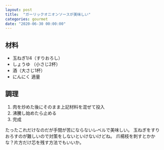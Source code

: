```yaml
---
layout: post
title:  "ガーリックオニオンソースが美味しい"
categories: gourmet
date: "2020-06-30 00:00:00"
---
```


## 材料
- 玉ねぎ1/4（すりおろし）
- しょうゆ （小さじ2杯）
- 酒（大さじ1杯）
- にんにく 適量

## 調理
1. 肉を炒めた後にそのまま上記材料を混ぜて投入
2. 沸騰し始めたら止める
3. 完成

たったこれだけなのだが手間が苦にならないレベルで美味しい。
玉ねぎをすりおろすのが難しいので対策をしないといけないけどね。
爪楊枝を刺すとかかな？片方だけ芯を残す方法でもいいか。
